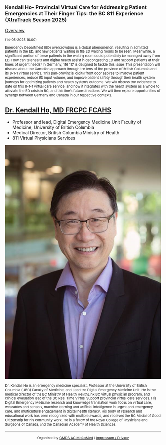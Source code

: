 ### Kendall Ho- Provincial Virtual Care for Addressing Patient Emergencies at Their Finger Tips: the BC 811 Experience [(XtraTrack Season 2025)](/2025/XtraTrackOverview)

[Overview](/2025/XtraTrackOverview)

<p style="font-size:11px">(14-05-2025 16:00)</p>

<p style="font-size:11px">Emergency Department (ED) overcrowding is a global phenomenon, resulting in admitted patients in the ED, and new patients waiting in the ED waiting rooms to be seen. Meanwhile, a significant portion of these patients in the waiting room could potentially be managed away from ED. How can telehealth and digital health assist in decongesting ED and support patients at their times of urgent needs? In Germany, 116 117 is designed to tackle this issue. This presentation will discuss about the Canadian approach through the lens of the province of British Columbia and its 8-1-1 virtual service. This pan-provincial digital front door aspires to improve patient experiences, reduce ED input volume, and improve patient safety through their health system journeys for optimizing patients and health system’s outcome. We will discuss the evidence to date on this 8-1-1 virtual care service, and how it integrates with the health system as a whole to alleviate the ED crisis in BC, and this line’s future directions. We will then explore opportunities of synergy between Germany and Canada in our respective contexts.</p>

<!-- Once the Video is recorded -->
<!--<center> <iframe width="560" height="315" src="https://www.youtube.com/embed/kj1rjbpFQL4?si=WGxBJCuQPZvbVlOQ" title="YouTube video player" frameborder="0" allow="accelerometer; autoplay; clipboard-write; encrypted-media; gyroscope; picture-in-picture; web-share" referrerpolicy="strict-origin-when-cross-origin" allowfullscreen></iframe></center>-->

<!-- [Register now](/2024/XtraTrackOverview) to secure your spot in the lectures and receive a calendar invitation including the access link.-->

<!-- [Join Us Life](/2024/XtraTrackOverview) to secure your spot in the lectures and receive a calendar invitation including the access link.-->

## [Dr. Kendall Ho, MD FRCPC FCAHS](http://digem.med.ubc.ca/)
* Professor and lead, Digital Emergency Medicine Unit Faculty of Medicine, University of British Columbia
* Medical Director, British Columbia Ministry of Health 
* 811 Virtual Physicians Services

<img src="/images/2025/Kendall_Ho.jpg?raw=true"/>

<p style="font-size:11px">Dr. Kendall Ho is an emergency medicine specialist, Professor at the University of British Columbia (UBC) Faculty of Medicine, and Lead the Digital Emergency Medicine Unit. He is the medical director of the BC Ministry of Health HealthLink BC virtual physician program, and clinical evaluation lead of the BC Real Time Virtual Support provincial virtual care services. His Digital Emergency Medicine research and knowledge translation work focus on virtual care, wearables and sensors, machine learning and artificial intelligence in urgent and emergency care, and multicultural engagement in digital health literacy. His body of research and educational work has been recognized with multiple awards, and received the BC Medal of Good Citizenship for his community work. He is a fellow of the Royal College of Physicians and Surgeons of Canada, and the Canadian Academy of Health Sciences.</p>

<!-- second speaker-->
<!--<img src="/images/??/USER.jpg?raw=true"/>

<p style="font-size:11px">CV</p>-->

---
<center><p style="font-size:11px">Organized by <a href="http://mocomed.de">GMDS AG MoCoMed</a> / <a href="/imprint">Impressum / Privacy</a></p></center>